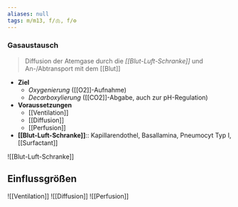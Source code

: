 ```yaml
---
aliases: null
tags: m/m13, f/🫁, f/⚙️
---
```

### Gasaustausch 
> Diffusion der Atemgase durch die *[[Blut-Luft-Schranke]]* und An-/Abtransport mit dem [[Blut]]
- **Ziel**
	- *Oxygenierung* ([[O2]]-Aufnahme)
	- *Decarboxylierung* ([[CO2]]-Abgabe, auch zur pH-Regulation)
- **Voraussetzungen**
	- [[Ventilation]]
	- [[Diffusion]]
	- [[Perfusion]]
- **[[Blut-Luft-Schranke]]**:: Kapillarendothel, Basallamina, Pneumocyt Typ I, [[Surfactant]]

![[Blut-Luft-Schranke]]

## Einflussgrößen
![[Ventilation]]
![[Diffusion]]
![[Perfusion]]
